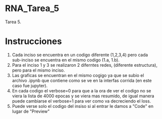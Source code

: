# RNA_Tarea_5
Tarea 5.

# Instrucciones 

1. Cada inciso se encuentra en un codigo diferente (1,2,3,4) pero cada sub-inciso se encuentra en el mismo codigo (1.a, 1.b).
2. Para el inciso 1 y 3 se realizaron 2 diferntes redes, (diferente estructura), pero para el mismo inciso.  
3. Las graficas se encuentran en el mismo cogigo ya que se subio el archivo .ipynb que contiene como se ve en la interfas corrida (en este caso fue jupyter).
4. En cada codigo el verbose=0 para que a la ora de ver el codigo no se viera la lista de 4000 epocas y se viera mas resumido, de igual manera puede cambiarse el verbose=1 para ver como va decreciendo el loss.
5. Puede verse solo el codigo del insiso si al entrar le damos a "Code" en lugar de "Preview"
